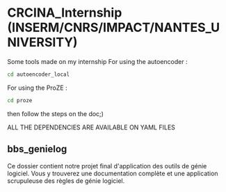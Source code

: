 # CRCINA_Internship (INSERM/CNRS/IMPACT/NANTES_UNIVERSITY)

Some tools made on my internship
For using the autoencoder :
``` bash
cd autoencoder_local
```
For using the ProZE :
``` bash
cd proze
```
then follow the steps on the doc;)

ALL THE DEPENDENCIES ARE AVAILABLE ON YAML FILES

## bbs_genielog
Ce dossier contient notre projet final d'application des outils de génie logiciel.
Vous y trouverez une documentation complète et une application scrupuleuse des règles de génie logiciel.

